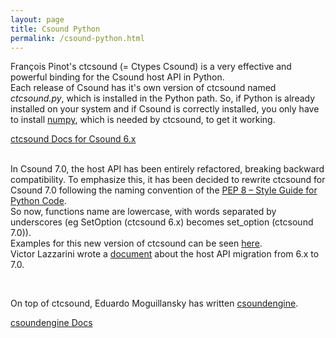 ```yaml
---
layout: page
title: Csound Python
permalink: /csound-python.html
---
```


François Pinot's ctcsound (= Ctypes Csound) is a very effective and powerful binding for the Csound host API in Python.  
Each release of Csound has it's own version of ctcsound named *ctcsound.py*, which is installed in the Python path. So, if Python is already installed on your system and if Csound is correctly installed, you only have to install [numpy](https://numpy.org/install/), which is needed by ctcsound, to get it working.

<div>
  <a href="https://csound.com/docs/ctcsound" class="btn btn-lg btn-secondary">ctcsound Docs for Csound 6.x</a>
</div>

<br>

In Csound 7.0, the host API has been entirely refactored, breaking backward compatibility. To emphasize this, it has been decided to rewrite ctcsound for Csound 7.0 following the naming convention of the [PEP 8 – Style Guide for Python Code](https://peps.python.org/pep-0008/#naming-conventions).  
So now, functions name are lowercase, with words separated by underscores (eg SetOption (ctcsound 6.x) becomes set_option (ctcsound 7.0)).  
Examples for this new version of ctcsound can be seen [here](https://github.com/csound/csoundAPI_examples/tree/master/7.x/python).  
Victor Lazzarini wrote a [document](https://github.com/csound/csound/blob/develop/doc/API_Migration_Guide_Csound_6_to_7.md) about the host API migration from 6.x to 7.0.


<br>

On top of ctcsound, Eduardo Moguillansky has written [csoundengine](https://pypi.org/project/csoundengine/).

<div>
  <a href="https://csoundengine.readthedocs.io/en/latest/index.html" class="btn btn-lg btn-secondary">csoundengine Docs</a>
</div>
